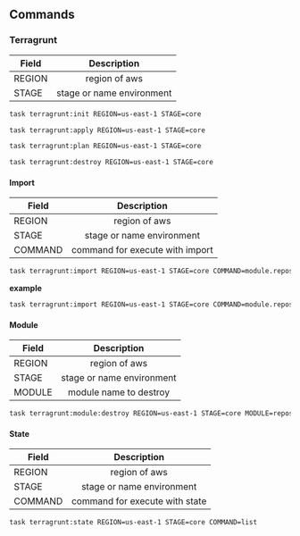 <!-- Space: TerraformModuleTemplate -->
<!-- Parent: Project -->
<!-- Title: Commands -->

## Commands

### Terragrunt

| Field  |        Description        |
| ------ | :-----------------------: |
| REGION |       region of aws       |
| STAGE  | stage or name environment |

```bash
task terragrunt:init REGION=us-east-1 STAGE=core
```

```bash
task terragrunt:apply REGION=us-east-1 STAGE=core
```

```bash
task terragrunt:plan REGION=us-east-1 STAGE=core
```

```bash
task terragrunt:destroy REGION=us-east-1 STAGE=core
```

#### Import

| Field   |           Description           |
| ------- | :-----------------------------: |
| REGION  |          region of aws          |
| STAGE   |    stage or name environment    |
| COMMAND | command for execute with import |

```bash
task terragrunt:import REGION=us-east-1 STAGE=core COMMAND=module.repository_learn_go.github_repository.this learn-go
```

**example**

```bash
task terragrunt:import REGION=us-east-1 STAGE=core COMMAND=module.repository_learn_go.github_repository.this learn-go
```

#### Module

| Field  |        Description        |
| ------ | :-----------------------: |
| REGION |       region of aws       |
| STAGE  | stage or name environment |
| MODULE |  module name to destroy   |

```bash
task terragrunt:module:destroy REGION=us-east-1 STAGE=core MODULE=repository_eslint_config
```

#### State

| Field   |          Description           |
| ------- | :----------------------------: |
| REGION  |         region of aws          |
| STAGE   |   stage or name environment    |
| COMMAND | command for execute with state |

```bash
task terragrunt:state REGION=us-east-1 STAGE=core COMMAND=list
```

